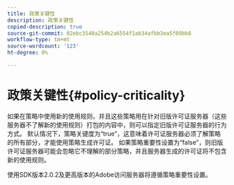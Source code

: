 ```yaml
---
title: 政策关键性
description: 政策关键性
copied-description: true
source-git-commit: 02ebc3548a254b2a6554f1ab34afbb3ea5f09bb8
workflow-type: tm+mt
source-wordcount: '123'
ht-degree: 0%

---
```


# 政策关键性{#policy-criticality}

如果在策略中使用新的使用规则，并且这些策略用在针对旧版许可证服务器（这些服务器不了解新的使用规则）打包的内容中，则可以指定旧版许可证服务器的行为方式。 默认情况下，策略关键度为“true”，这意味着许可证服务器必须了解策略的所有部分，才能使用策略生成许可证。 如果策略重要性设置为“false”，则旧版许可证服务器可能会忽略它不理解的部分策略，并且服务器生成的许可证将不包含新的使用规则。

使用SDK版本2.0.2及更高版本的Adobe访问服务器将遵循策略重要性设置。
